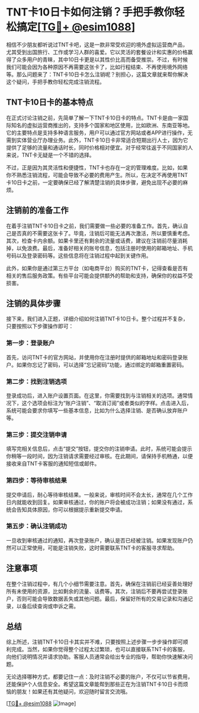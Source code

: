 # TNT卡10日卡如何注销？手把手教你轻松搞定[[TG💪+ @esim1088](https://t.me/s/esim1088)]

相信不少朋友都听说过TNT卡吧，这是一款非常受欢迎的境外虚拟运营商产品，尤其受到出国旅行、工作或学习人群的喜爱。它以灵活的套餐设计和实惠的价格赢得了众多用户的青睐，其中10日卡更是以其性价比高而备受推崇。不过，有时候我们可能会因为各种原因不再需要这张卡了，比如行程结束、不再使用境外网络等。那么问题来了：TNT卡10日卡怎么注销呢？别担心，这篇文章就来帮你解决这个疑问，手把手教你轻松完成注销流程。

## TNT卡10日卡的基本特点

在正式讨论注销之前，先简单了解一下TNT卡10日卡的特点。TNT卡是由一家国际知名的虚拟运营商推出的，支持多个国家和地区使用，比如欧洲、东南亚等地。它的主要特点是支持多种语言服务，用户可以通过官方网站或者APP进行操作，无需到实体营业厅办理业务。此外，TNT卡10日卡非常适合短期出行人士，因为它提供了足够的流量和通话时长，同时价格相对便宜。对于经常往返于不同国家的人来说，TNT卡无疑是一个不错的选择。

不过，正是因为其灵活性和便捷性，TNT卡也存在一定的管理难度。比如，如果你不熟悉注销流程，可能会导致不必要的费用产生。所以，在决定不再使用TNT卡10日卡之前，一定要确保已经了解清楚注销的具体步骤，避免出现不必要的麻烦。

## 注销前的准备工作

在着手注销TNT卡10日卡之前，我们需要做一些必要的准备工作。首先，确认自己是否真的不需要这张卡了。毕竟，注销后可能无法再次激活，所以要慎重考虑。其次，检查卡内余额。如果卡里还有剩余的流量或话费，建议在注销前尽量消耗掉，以免浪费。最后，准备好相关的账号信息，包括注册时使用的邮箱地址、手机号码以及登录密码等。这些信息将在注销过程中起到关键作用。

此外，如果你是通过第三方平台（如电商平台）购买的TNT卡，记得查看是否有相关的售后服务政策。有些平台可能会提供额外的帮助和支持，确保你的权益不受损害。

## 注销的具体步骤

接下来，我们进入正题，详细介绍如何注销TNT卡10日卡。整个过程并不复杂，只要按照以下步骤操作即可：

### 第一步：登录账户
首先，访问TNT卡的官方网站，并使用你在注册时提供的邮箱地址和密码登录账户。如果你忘记了密码，可以选择“忘记密码”功能，通过绑定的邮箱重置密码。

### 第二步：找到注销选项
登录成功后，进入账户设置页面。在这里，你需要找到与注销相关的选项。通常情况下，这个选项会标注为“账户注销”、“取消订阅”或者类似的字样。点击进入后，系统可能会要求你填写一些基本信息，比如为什么选择注销、是否确认放弃账户等。

### 第三步：提交注销申请
填写完相关信息后，点击“提交”按钮，提交你的注销申请。此时，系统可能会提示你稍等一段时间，因为注销请求需要经过审核。在此期间，请保持手机畅通，以便接收来自TNT卡客服的通知短信或邮件。

### 第四步：等待审核结果
提交申请后，耐心等待审核结果。一般来说，审核时间不会太长，通常在几个工作日内就能收到回复。如果审核通过，你的账户将会被成功注销；如果没有通过，系统会告知具体原因，你可以根据提示重新提交申请。

### 第五步：确认注销成功
一旦收到审核通过的通知，再次登录账户，确认是否已经被注销。如果发现账户仍然可以正常使用，可能是注销失败，这时需要联系TNT卡的客服寻求帮助。

## 注意事项

在整个注销过程中，有几个小细节需要注意。首先，确保在注销前已经妥善处理好所有未使用的资源，比如剩余的流量、话费等。其次，注销后不要再尝试登录账户，否则可能会导致数据丢失或其他问题。最后，保留好所有的交易记录和沟通记录，以备后续查询或申诉之需。

## 总结

综上所述，注销TNT卡10日卡其实并不难，只要按照上述步骤一步步操作即可顺利完成。当然，如果你觉得整个过程太过繁琐，也可以直接联系TNT卡的客服，向他们说明情况并请求协助。客服人员通常会给出专业的指导，帮助你快速解决问题。

无论选择哪种方式，都要记住一点：及时注销不必要的账户，不仅可以节省费用，还能保护个人信息安全。希望这篇文章能帮到那些正在为注销TNT卡10日卡而烦恼的朋友！如果还有其他疑问，欢迎随时留言交流哦。

[[TG💪+ @esim1088](https://t.me/s/esim1088) ![Image](https://i.postimg.cc/4NQfJmqS/Snipaste-2025-05-13-00-14-12.png)]